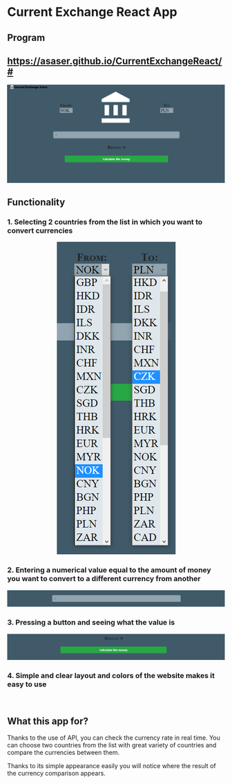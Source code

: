 # Current Exchange React App

## Program
## https://asaser.github.io/CurrentExchangeReact/#

<p align="center">
<img src="ReadmeIMG\ReadmeMainPage.png">
</p>

## Functionality

### 1. Selecting 2 countries from the list in which you want to convert currencies

<p align="center">
 <img src="ReadmeIMG\ReadmeChooseCountry.png"/>
</p>

### 2. Entering a numerical value equal to the amount of money you want to convert to a different currency from another

<p align="center"> 
  <img src="ReadmeIMG\ReadmeAddValue.png"/>
</p>

### 3. Pressing a button and seeing what the value is

<p align="center">
 <img src="ReadmeIMG\ReadmeResultButton.png"/>
</p>

### 4. Simple and clear layout and colors of the website makes it easy to use
 
## What this app for?

Thanks to the use of API, you can check the currency rate in real time.
You can choose two countries from the list with great variety of countries and compare the currencies between them.

Thanks to its simple appearance easily you will notice where the result of the currency comparison appears.




